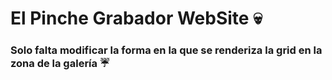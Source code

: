 # El Pinche Grabador WebSite :skull:
### Solo falta modificar la forma en la que se renderiza la grid en la zona de la galería :umbrella:
